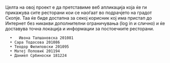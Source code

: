 Целта на овој проект е да претставиме веб апликација која ќе ги прикажува сите ресторани кои се наоѓаат во подрачјето на градот Скопје. 
Таа ќе биде достапна за секој корисник кој има пристап до Интернет без никакви дополнителни ограничувања (log in и слично) и ќе доставува точна локација и информации за 
постоечките ресторани.

      •	  Ивона Тапшановска 201081
      •	Сара Тодосова 201086
      •	Теодор Филиповски 201095
      •	Матеј Поповиќ 201194
      •	Даниел Србиноски 181224
